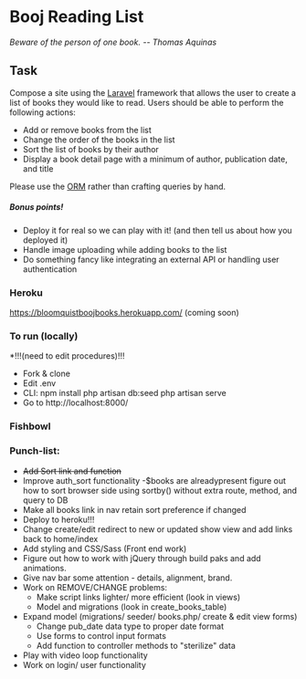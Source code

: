 # Booj Reading List
*Beware of the person of one book. -- Thomas Aquinas*
## Task
Compose a site using the [Laravel](https://laravel.com/) framework that allows the user to create a list of books they would like to read. Users should be able to perform the following actions:
* Add or remove books from the list
* Change the order of the books in the list
* Sort the list of books by their author
* Display a book detail page with a minimum of author, publication date, and title

Please use the [ORM](https://laravel.com/docs/5.2/eloquent) rather than crafting queries by hand. 

##### Bonus points!

* Deploy it for real so we can play with it! (and then tell us about how you deployed it)
* Handle image uploading while adding books to the list
* Do something fancy like integrating an external API or handling user authentication

### Heroku
https://bloomquistboojbooks.herokuapp.com/ (coming soon)

### To run (locally)
*!!!(need to edit procedures)!!!
* Fork & clone
* Edit .env
* CLI: 
	npm install
	php artisan db:seed
	php artisan serve
* Go to http://localhost:8000/

### Fishbowl


### Punch-list:
* ~~Add Sort link and function~~
* Improve auth_sort functionality
	-$books are alreadypresent figure out how to sort browser side using sortby() without extra route, method, and query to DB
* Make all books link in nav retain sort preference if changed
* Deploy to heroku!!!
* Change create/edit redirect to new or updated show view and add links back to home/index
* Add styling and CSS/Sass (Front end work)
* Figure out how to work with jQuery through build paks and add animations.
* Give nav bar some attention - details, alignment, brand.
* Work on REMOVE/CHANGE problems: 
	- Make script links lighter/ more efficient (look in views)
	- Model and migrations (look in create_books_table)
* Expand model (migrations/ seeder/ books.php/ create & edit view forms)
	- Change pub_date data type to proper date format
	- Use forms to control input formats
	- Add function to controller methods to "sterilize" data
* Play with video loop functionality
* Work on login/ user functionality



